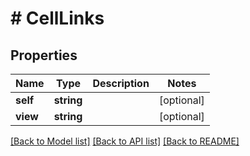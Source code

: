 # # CellLinks

## Properties

Name | Type | Description | Notes
------------ | ------------- | ------------- | -------------
**self** | **string** |  | [optional] 
**view** | **string** |  | [optional] 

[[Back to Model list]](../../README.md#documentation-for-models) [[Back to API list]](../../README.md#documentation-for-api-endpoints) [[Back to README]](../../README.md)


